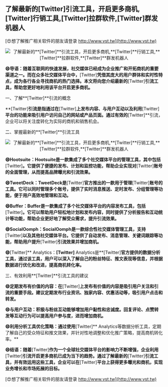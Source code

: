 ## **了解最新的**[Twitter]**引流工具，开启更多商机,**[Twitter]**行销工具,**[Twitter]**拉群软件,**[Twitter]**群发机器人**

[😍想了解推广相关软件的朋友请登录 http://www.vst.tw](http://www.vst.tw)

 <center><img src="https://vst.tw/MP4/tuiguang/png/1.png" alt="了解最新的**[Twitter]**引流工具，开启更多商机,**[Twitter]**行销工具,**[Twitter]**拉群软件,**[Twitter]**群发机器人"></center>

**😄导语：随着互联网的快速发展，社交媒体已经成为企业推广和开拓商机的重要渠道之一。而在众多社交媒体平台中，**[Twitter]**凭借其庞大的用户群体和实时性特点，成为各行各业寻找商机的热门选择。本文将向您介绍最新的**[Twitter]**引流工具，帮助您更好地利用该平台开启更多商机。**

一、了解**[Twitter]**引流的概念

**[Twitter]**引流是指通过在**[Twitter]**上发布内容、与用户互动以及利用**[Twitter]**平台的功能来吸引用户访问自己的网站或产品页面。通过有效的**[Twitter]**引流，企业可以将关注度转化为实际的商机和销售机会。

二、掌握最新的**[Twitter]**引流工具

 <center><img src="https://vst.tw/MP4/tuiguang/png/5.png" alt="了解最新的**[Twitter]**引流工具，开启更多商机,**[Twitter]**行销工具,**[Twitter]**拉群软件,**[Twitter]**群发机器人"></center>

**😄Hootsuite：Hootsuite是一款集成了多个社交媒体平台的管理工具，其中包括**[Twitter]**。它提供了便捷的发布、计划和监控功能，帮助企业实现对**[Twitter]**账号的全面管理，从而提高品牌曝光和引流效果。**

**😄TweetDeck：TweetDeck是**[Twitter]**官方推出的一款用于管理**[Twitter]**账号的工具。它可以同时管理多个账号，提供了实时消息推送、定时发布、分组管理等功能，便于用户高效地管理和互动。**

**😄Buffer：Buffer是一款集成了多个社交媒体平台的内容发布工具，包括**[Twitter]**。它可以帮助用户轻松地计划和发布内容，同时提供了分析报告和互动统计等功能，帮助企业更好地了解受众需求，提升引流效果。**

**😄SocialOomph：SocialOomph是一款综合性社交媒体管理工具，支持**[Twitter]**以及其他社交媒体平台。它提供了自动发布、消息管理、关键词跟踪等功能，帮助用户提升**[Twitter]**引流效果并增加商机。**

**😄**[Twitter]** Analytics：**[Twitter]** Analytics是**[Twitter]**官方提供的数据分析工具，通过该工具，用户可以深入了解自己的粉丝特征、推文表现等信息，并根据数据进行优化和改进，提高商机转化率。**

三、有效利用**[Twitter]**引流工具的建议

**😄定期发布有价值的内容：在**[Twitter]**上发布有价值的内容是吸引用户关注和引流的重要手段。建议定期发布行业资讯、独家内容、优惠活动等，吸引用户点击和转发。**

**😄与用户互动：积极与粉丝互动能够增加用户黏性和忠诚度。回复评论、点赞转发等互动行为可以提高用户参与度，进而增加商机。**

**😄利用分析工具优化策略：通过使用**[Twitter]** Analytics等数据分析工具，定期了解自己的受众特征和推文效果，并针对性地调整和优化推广策略，提高商机转化率。**

**😄结语：随着**[Twitter]**作为一个全球社交媒体平台的影响力不断增强，企业利用**[Twitter]**引流开启更多商机已成为当下的趋势。通过了解最新的**[Twitter]**引流工具，并有效运用这些工具，企业可以在**[Twitter]**平台上获得更多曝光和商机，实现业务增长和市场拓展的目标。**

[😍想了解推广相关软件的朋友请登录 http://www.vst.tw](http://www.vst.tw)



